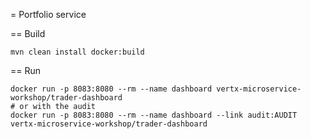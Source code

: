 = Portfolio service


== Build

```
mvn clean install docker:build
```

== Run

```
docker run -p 8083:8080 --rm --name dashboard vertx-microservice-workshop/trader-dashboard
# or with the audit
docker run -p 8083:8080 --rm --name dashboard --link audit:AUDIT vertx-microservice-workshop/trader-dashboard
```